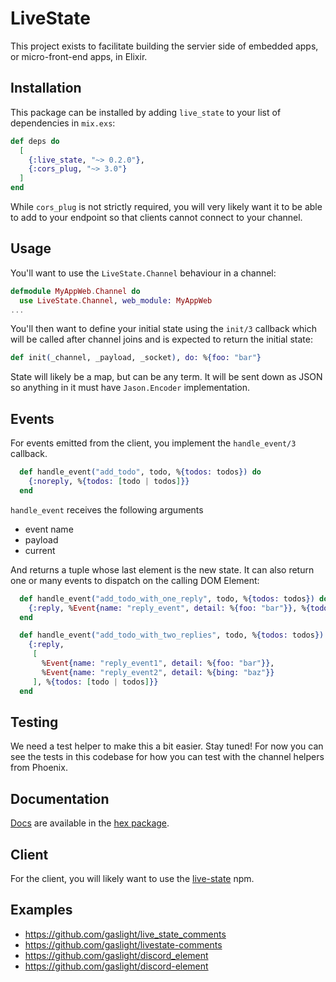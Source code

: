 # LiveState

This project exists to facilitate building the servier side of embedded apps, or micro-front-end apps, 
in Elixir. 

## Installation

This package can be installed
by adding `live_state` to your list of dependencies in `mix.exs`:

```elixir
def deps do
  [
    {:live_state, "~> 0.2.0"},
    {:cors_plug, "~> 3.0"}
  ]
end
```

While `cors_plug` is not strictly required, you will very likely want it to be able to add to your endpoint so that
clients cannot connect to your channel.

## Usage

You'll want to use the `LiveState.Channel` behaviour in a channel:

```elixir
defmodule MyAppWeb.Channel do
  use LiveState.Channel, web_module: MyAppWeb
...
```

You'll then want to define your initial state using the `init/3` callback which will be
called after channel joins and is expected to return the initial state:

```elixir
def init(_channel, _payload, _socket), do: %{foo: "bar"}
```

State will likely be a map, but can be any term. It will be sent down as JSON so anything in it
must have `Jason.Encoder` implementation.

## Events

For events emitted from the client, you implement the `handle_event/3` callback. 

```elixir
  def handle_event("add_todo", todo, %{todos: todos}) do
    {:noreply, %{todos: [todo | todos]}}
  end
```

`handle_event` receives the following arguments

* event name
* payload
* current 

And returns a tuple whose last element is the new state. It can also return 
one or many events to dispatch on the calling DOM Element:

```elixir
  def handle_event("add_todo_with_one_reply", todo, %{todos: todos}) do
    {:reply, %Event{name: "reply_event", detail: %{foo: "bar"}}, %{todos: [todo | todos]}}
  end

  def handle_event("add_todo_with_two_replies", todo, %{todos: todos}) do
    {:reply,
     [
       %Event{name: "reply_event1", detail: %{foo: "bar"}},
       %Event{name: "reply_event2", detail: %{bing: "baz"}}
     ], %{todos: [todo | todos]}}
  end
```

## Testing

We need a test helper to make this a bit easier. Stay tuned! For now you can see the tests
in this codebase for how you can test with the channel helpers from Phoenix.

## Documentation

[Docs](https://hexdocs.pm/live_state/) are available in the [hex package](https://hex.pm/packages/live_state).

## Client

For the client, you will likely want to use the [live-state](https://github.com/gaslight/live-state) npm.

## Examples

* https://github.com/gaslight/live_state_comments
* https://github.com/gaslight/livestate-comments
* https://github.com/gaslight/discord_element
* https://github.com/gaslight/discord-element
